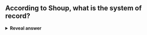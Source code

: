 ## According to Shoup, what is the <b>system of record</b>?
<details>
<summary><b>Reveal answer</b></summary>
The single service that owns any piece of data<br>Other copies are:<br>- Read only<br>- Non authroitiatve<br>- Caches<br>
</details>
